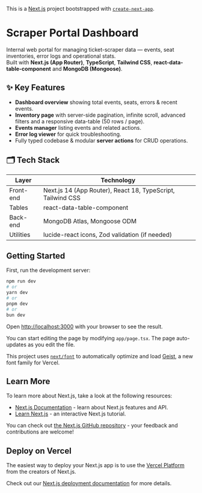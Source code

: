 This is a [Next.js](https://nextjs.org) project bootstrapped with [`create-next-app`](https://nextjs.org/docs/app/api-reference/cli/create-next-app).

# Scraper Portal Dashboard

Internal web portal for managing ticket-scraper data — events, seat inventories, error logs and operational stats.  
Built with **Next.js (App Router)**, **TypeScript**, **Tailwind CSS**, **react-data-table-component** and **MongoDB (Mongoose)**.

## ✨ Key Features

- **Dashboard overview** showing total events, seats, errors & recent events.
- **Inventory page** with server-side pagination, infinite scroll, advanced filters and a responsive data-table (50 rows / page).
- **Events manager** listing events and related actions.
- **Error log viewer** for quick troubleshooting.
- Fully typed codebase & modular **server actions** for CRUD operations.

## 🗂️ Tech Stack

| Layer      | Technology                                                  |
|------------|-------------------------------------------------------------|
| Front-end  | Next.js 14 (App Router), React 18, TypeScript, Tailwind CSS |
| Tables     | react-data-table-component                                  |
| Back-end   | MongoDB Atlas, Mongoose ODM                                 |
| Utilities  | lucide-react icons, Zod validation (if needed)              |

## Getting Started

First, run the development server:

```bash
npm run dev
# or
yarn dev
# or
pnpm dev
# or
bun dev
```

Open [http://localhost:3000](http://localhost:3000) with your browser to see the result.

You can start editing the page by modifying `app/page.tsx`. The page auto-updates as you edit the file.

This project uses [`next/font`](https://nextjs.org/docs/app/building-your-application/optimizing/fonts) to automatically optimize and load [Geist](https://vercel.com/font), a new font family for Vercel.

## Learn More

To learn more about Next.js, take a look at the following resources:

- [Next.js Documentation](https://nextjs.org/docs) - learn about Next.js features and API.
- [Learn Next.js](https://nextjs.org/learn) - an interactive Next.js tutorial.

You can check out [the Next.js GitHub repository](https://github.com/vercel/next.js) - your feedback and contributions are welcome!

## Deploy on Vercel

The easiest way to deploy your Next.js app is to use the [Vercel Platform](https://vercel.com/new?utm_medium=default-template&filter=next.js&utm_source=create-next-app&utm_campaign=create-next-app-readme) from the creators of Next.js.

Check out our [Next.js deployment documentation](https://nextjs.org/docs/app/building-your-application/deploying) for more details.
